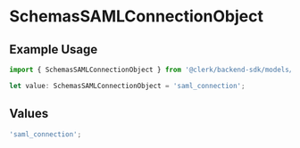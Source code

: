 # SchemasSAMLConnectionObject

## Example Usage

```typescript
import { SchemasSAMLConnectionObject } from '@clerk/backend-sdk/models/components';

let value: SchemasSAMLConnectionObject = 'saml_connection';
```

## Values

```typescript
'saml_connection';
```
